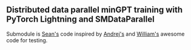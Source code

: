 ## Distributed data parallel minGPT training with PyTorch Lightning and SMDataParallel


Submodule is [Sean's](https://github.com/SeanNaren/minGPT) code inspired by [Andrej's](https://github.com/karpathy/minGPT) and [William's](https://github.com/williamFalcon/minGPT) awesome code for testing.
